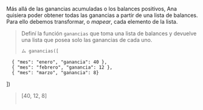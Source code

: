 Más allá de las ganancias acumuladas o los balances positivos, Ana quisiera poder obtener todas las ganancias a partir de una lista de balances. Para ello debemos transformar, o _mapear_, cada elemento de la lista. 

> Definí la función `ganancias` que toma una lista de balances y devuelve una lista que posea solo las ganancias de cada uno. 
>
> ```python
> ム ganancias([
      { "mes": "enero", "ganancia": 40 }, 
      { "mes": "febrero", "ganancia": 12 }, 
      { "mes": "marzo", "ganancia": 8}
  ])
> [40, 12, 8]
> ```
